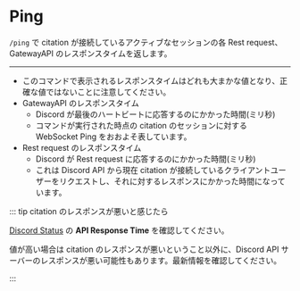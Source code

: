# Ping

`/ping` で citation が接続しているアクティブなセッションの各 Rest request、GatewayAPI のレスポンスタイムを返します。

---

- このコマンドで表示されるレスポンスタイムはどれも大まかな値となり、正確な値ではないことに注意してください。
- GatewayAPI のレスポンスタイム
  - Discord が最後のハートビートに応答するのにかかった時間(ミリ秒)
  - コマンドが実行された時点の citation のセッションに対する WebSocket Ping をおおよそ表しています。
- Rest request のレスポンスタイム
  - Discord が Rest request に応答するのにかかった時間(ミリ秒)
  - これは Discord API から現在 citation が接続しているクライアントユーザーをリクエストし、それに対するレスポンスにかかった時間になっています。

::: tip citation のレスポンスが悪いと感じたら

[Discord Status](https://discordstatus.com/) の **API Response Time** を確認してください。

値が高い場合は citation のレスポンスが悪いということ以外に、Discord API サーバーのレスポンスが悪い可能性もあります。最新情報を確認してください。

:::
